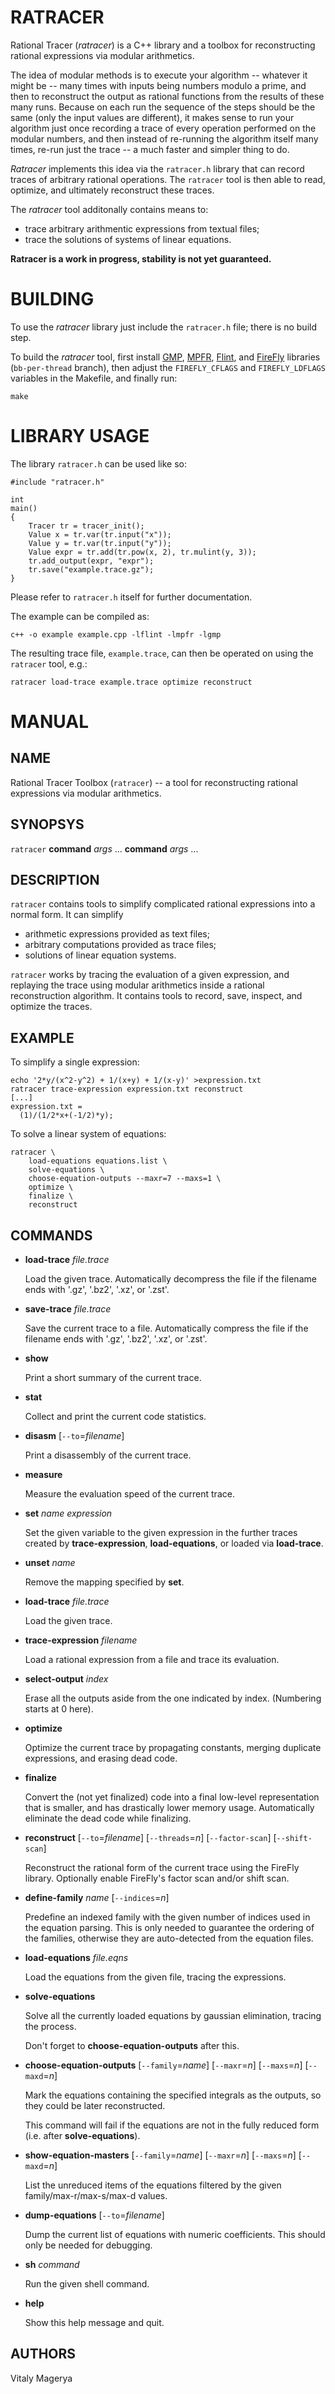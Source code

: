 # RATRACER

Rational Tracer (*ratracer*) is a C++ library and a toolbox for
reconstructing rational expressions via modular arithmetics.

The idea of modular methods is to execute your algorithm --
whatever it might be -- many times with inputs being numbers
modulo a prime, and then to reconstruct the output as rational
functions from the results of these many runs. Because on each
run the sequence of the steps should be the same (only the input
values are different), it makes sense to run your algorithm
just once recording a trace of every operation performed on the
modular numbers, and then instead of re-running the algorithm
itself many times, re-run just the trace -- a much faster and
simpler thing to do.

*Ratracer* implements this idea via the `ratracer.h` library
that can record traces of arbitrary rational operations. The
`ratracer` tool is then able to read, optimize, and ultimately
reconstruct these traces.

The *ratracer* tool additonally contains means to:
- trace arbitrary arithmentic expressions from textual files;
- trace the solutions of systems of linear equations.

**Ratracer is a work in progress, stability is not yet guaranteed.**

# BUILDING

To use the *ratracer* library just include the `ratracer.h` file;
there is no build step.

To build the *ratracer* tool, first install [GMP], [MPFR],
[Flint], and [FireFly] libraries (`bb-per-thread` branch), then
adjust the `FIREFLY_CFLAGS` and `FIREFLY_LDFLAGS` variables in
the Makefile, and finally run:

    make

[gmp]: https://gmplib.org/
[mpfr]: https://mpfr.loria.fr/
[flint]: https://flintlib.org/
[firefly]: https://gitlab.com/firefly-library/firefly

# LIBRARY USAGE

The library `ratracer.h` can be used like so:

    #include "ratracer.h"

    int
    main()
    {
        Tracer tr = tracer_init();
        Value x = tr.var(tr.input("x"));
        Value y = tr.var(tr.input("y"));
        Value expr = tr.add(tr.pow(x, 2), tr.mulint(y, 3));
        tr.add_output(expr, "expr");
        tr.save("example.trace.gz");
    }

Please refer to `ratracer.h` itself for further documentation.

The example can be compiled as:

    c++ -o example example.cpp -lflint -lmpfr -lgmp

The resulting trace file, `example.trace`, can then be operated
on using the `ratracer` tool, e.g.:

    ratracer load-trace example.trace optimize reconstruct

# MANUAL

## NAME

Rational Tracer Toolbox (`ratracer`) -- a tool for reconstructing
rational expressions via modular arithmetics.

## SYNOPSYS

`ratracer` **command** *args* ... **command** *args* ...

## DESCRIPTION

`ratracer` contains tools to simplify complicated rational
expressions into a normal form. It can simplify
- arithmetic expressions provided as text files;
- arbitrary computations provided as trace files;
- solutions of linear equation systems.

`ratracer` works by tracing the evaluation of a given expression,
and replaying the trace using modular arithmetics inside
a rational reconstruction algorithm. It contains tools to
record, save, inspect, and optimize the traces.

## EXAMPLE

To simplify a single expression:

    echo '2*y/(x^2-y^2) + 1/(x+y) + 1/(x-y)' >expression.txt
    ratracer trace-expression expression.txt reconstruct
    [...]
    expression.txt =
      (1)/(1/2*x+(-1/2)*y);

To solve a linear system of equations:

    ratracer \
        load-equations equations.list \
        solve-equations \
        choose-equation-outputs --maxr=7 --maxs=1 \
        optimize \
        finalize \
        reconstruct

## COMMANDS

* **load-trace** *file.trace*

  Load the given trace. Automatically decompress the file
  if the filename ends with '.gz', '.bz2', '.xz', or '.zst'.

* **save-trace** *file.trace*

  Save the current trace to a file. Automatically compress
  the file if the filename ends with '.gz', '.bz2', '.xz',
  or '.zst'.

* **show**

  Print a short summary of the current trace.

* **stat**

  Collect and print the current code statistics.

* **disasm** [`--to`=*filename*]

  Print a disassembly of the current trace.

* **measure**

  Measure the evaluation speed of the current trace.

* **set** *name* *expression*

  Set the given variable to the given expression in
  the further traces created by **trace-expression**,
  **load-equations**, or loaded via **load-trace**.

* **unset** *name*

  Remove the mapping specified by **set**.

* **load-trace** *file.trace*

  Load the given trace.

* **trace-expression** *filename*

  Load a rational expression from a file and trace its
  evaluation.

* **select-output** *index*

  Erase all the outputs aside from the one indicated by
  index. (Numbering starts at 0 here).

* **optimize**

  Optimize the current trace by propagating constants,
  merging duplicate expressions, and erasing dead code.

* **finalize**

  Convert the (not yet finalized) code into a final low-level
  representation that is smaller, and has drastically
  lower memory usage. Automatically eliminate the dead
  code while finalizing.

* **reconstruct** [`--to`=*filename*] [`--threads`=*n*] [`--factor-scan`] [`--shift-scan`]

  Reconstruct the rational form of the current trace using
  the FireFly library. Optionally enable FireFly's factor
  scan and/or shift scan.

* **define-family** *name* [`--indices`=*n*]

  Predefine an indexed family with the given number of
  indices used in the equation parsing. This is only needed
  to guarantee the ordering of the families, otherwise
  they are auto-detected from the equation files.

* **load-equations** *file.eqns*

  Load the equations from the given file, tracing the
  expressions.

* **solve-equations**

  Solve all the currently loaded equations by gaussian
  elimination, tracing the process.

  Don't forget to **choose-equation-outputs** after this.

* **choose-equation-outputs** [`--family`=*name*] [`--maxr`=*n*] [`--maxs`=*n*] [`--maxd`=*n*]

  Mark the equations containing the specified integrals
  as the outputs, so they could be later reconstructed.

  This command will fail if the equations are not in the
  fully reduced form (i.e. after **solve-equations**).

* **show-equation-masters** [`--family`=*name*] [`--maxr`=*n*] [`--maxs`=*n*] [`--maxd`=*n*]

  List the unreduced items of the equations filtered by
  the given family/max-r/max-s/max-d values.

* **dump-equations** [`--to`=*filename*]

  Dump the current list of equations with numeric coefficients.
  This should only be needed for debugging.

* **sh** *command*

  Run the given shell command.

* **help**

  Show this help message and quit.

## AUTHORS

Vitaly Magerya
